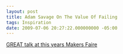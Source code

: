 ```yaml
---
layout: post
title: Adam Savage On The Value Of Failing
tags: Inspiration 
date: 2009-07-06 20:27:22.000000000 -05:00
---
```

<a href="http://fora.tv/2009/05/30/MythBuster_Adam_Savages_Colossal_Failures">GREAT talk at this years Makers Faire</a>
